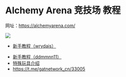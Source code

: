 # Alchemy Arena 竞技场 教程

网址：https://alchemyarena.com/

![](https://gat.network/wp-content/uploads/2021/06/Calendar-200x200.png)

- [新手教程（wrydais）](https://github.com/GAT-Network/Chinese-Tutorial/blob/main/alchemyarena-tutorial/wrydais/README.md)
* [新手教程（ddmmnn11）](https://github.com/GAT-Network/Chinese-Tutorial/blob/main/alchemyarena-tutorial/ddmmnn11/README.md)
* [特殊玩具介绍](doc/specialtoys_CN.md)
* https://t.me/gatnetwork_cn/33005
